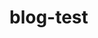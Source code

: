 # blog-test

<!--name Test Website Title -->
<!--tags tag1,tag2 -->
<!--desc hello this is readme. -->
<!--theme _theme/theme1 -->
<!--page_size 10 -->
<!--map key00 value00 -->
<!--map key01 value01 -->
<!--map key10 value10 -->

<!--forward     /files/main                 /?theme=theme2 -->
<!--forward     /file/:param1               /post/:param1 -->
<!--forward     /files/categories           /posts/folders -->
<!--forward     /files/keywords             /posts/tags -->
<!--forward     /files/search               /posts/keywords -->
<!--forward     /endpoint/files             /api/posts -->
<!--forward     /endpoint/file/:param2      /api/post/:param2 -->
<!--forward     /endpoint/files/categories  /api/posts/folders -->
<!--forward     /endpoint/files/keywords    /api/posts/tags -->
<!--forward     /endpoint/files/search      /api/posts/keywords -->
<!--forward     /endpoint/index             /api/readme -->
<!--forward     /endpoint/keywords          /api/tags -->
<!--forward     /endpoint/categories        /api/folders -->
<!--forward     /file/*param3               /*param3 -->
<!--forward     /file/*param4/:param5       /*param4/:param5 -->
<!--forward     /file/:param6/*param7       /:param6/*param7 -->
